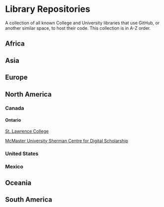# Library Repositories
A collection of all known College and University libraries that use GitHub, or another similar space, to host their code.
This collection is in A-Z order.

## Africa
## Asia
## Europe
## North America
### Canada
#### Ontario
[St. Lawrence College](https://github.com/slclibraries)

[McMaster University Sherman Centre for Digital Scholarship](https://github.com/scds)
### United States
### Mexico
## Oceania
## South America

